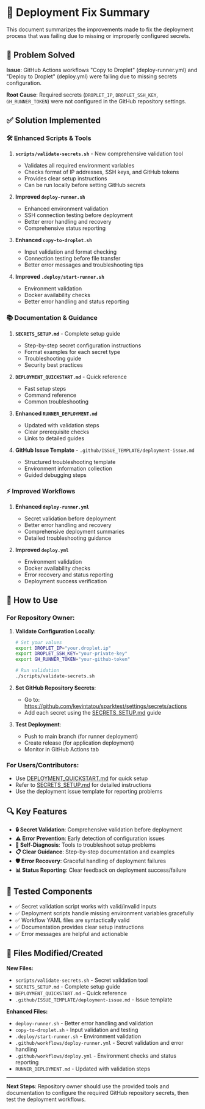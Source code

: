 # 🔧 Deployment Fix Summary

This document summarizes the improvements made to fix the deployment process that was failing due to missing or improperly configured secrets.

## 🎯 Problem Solved

**Issue**: GitHub Actions workflows "Copy to Droplet" (deploy-runner.yml) and "Deploy to Droplet" (deploy.yml) were failing due to missing secrets configuration.

**Root Cause**: Required secrets (`DROPLET_IP`, `DROPLET_SSH_KEY`, `GH_RUNNER_TOKEN`) were not configured in the GitHub repository settings.

## ✅ Solution Implemented

### 🛠️ Enhanced Scripts & Tools

1. **`scripts/validate-secrets.sh`** - New comprehensive validation tool
   - Validates all required environment variables
   - Checks format of IP addresses, SSH keys, and GitHub tokens
   - Provides clear setup instructions
   - Can be run locally before setting GitHub secrets

2. **Improved `deploy-runner.sh`**
   - Enhanced environment validation
   - SSH connection testing before deployment
   - Better error handling and recovery
   - Comprehensive status reporting

3. **Enhanced `copy-to-droplet.sh`**
   - Input validation and format checking
   - Connection testing before file transfer
   - Better error messages and troubleshooting tips

4. **Improved `.deploy/start-runner.sh`**
   - Environment validation
   - Docker availability checks
   - Better error handling and status reporting

### 📚 Documentation & Guidance

1. **`SECRETS_SETUP.md`** - Complete setup guide
   - Step-by-step secret configuration instructions
   - Format examples for each secret type
   - Troubleshooting guide
   - Security best practices

2. **`DEPLOYMENT_QUICKSTART.md`** - Quick reference
   - Fast setup steps
   - Command reference
   - Common troubleshooting

3. **Enhanced `RUNNER_DEPLOYMENT.md`**
   - Updated with validation steps
   - Clear prerequisite checks
   - Links to detailed guides

4. **GitHub Issue Template** - `.github/ISSUE_TEMPLATE/deployment-issue.md`
   - Structured troubleshooting template
   - Environment information collection
   - Guided debugging steps

### ⚡ Improved Workflows

1. **Enhanced `deploy-runner.yml`**
   - Secret validation before deployment
   - Better error handling and recovery
   - Comprehensive deployment summaries
   - Detailed troubleshooting guidance

2. **Improved `deploy.yml`**
   - Environment validation
   - Docker availability checks
   - Error recovery and status reporting
   - Deployment success verification

## 🚀 How to Use

### For Repository Owner:

1. **Validate Configuration Locally**:
   ```bash
   # Set your values
   export DROPLET_IP="your.droplet.ip"
   export DROPLET_SSH_KEY="your-private-key"
   export GH_RUNNER_TOKEN="your-github-token"
   
   # Run validation
   ./scripts/validate-secrets.sh
   ```

2. **Set GitHub Repository Secrets**:
   - Go to: https://github.com/kevintatou/sparktest/settings/secrets/actions
   - Add each secret using the [SECRETS_SETUP.md](SECRETS_SETUP.md) guide

3. **Test Deployment**:
   - Push to main branch (for runner deployment)
   - Create release (for application deployment)
   - Monitor in GitHub Actions tab

### For Users/Contributors:

- Use [DEPLOYMENT_QUICKSTART.md](DEPLOYMENT_QUICKSTART.md) for quick setup
- Refer to [SECRETS_SETUP.md](SECRETS_SETUP.md) for detailed instructions
- Use the deployment issue template for reporting problems

## 🔍 Key Features

- **🔒 Secret Validation**: Comprehensive validation before deployment
- **⚠️ Error Prevention**: Early detection of configuration issues
- **🔧 Self-Diagnosis**: Tools to troubleshoot setup problems
- **📋 Clear Guidance**: Step-by-step documentation and examples
- **🛡️ Error Recovery**: Graceful handling of deployment failures
- **📊 Status Reporting**: Clear feedback on deployment success/failure

## 🧪 Tested Components

- ✅ Secret validation script works with valid/invalid inputs
- ✅ Deployment scripts handle missing environment variables gracefully
- ✅ Workflow YAML files are syntactically valid
- ✅ Documentation provides clear setup instructions
- ✅ Error messages are helpful and actionable

## 📝 Files Modified/Created

**New Files:**
- `scripts/validate-secrets.sh` - Secret validation tool
- `SECRETS_SETUP.md` - Complete setup guide
- `DEPLOYMENT_QUICKSTART.md` - Quick reference
- `.github/ISSUE_TEMPLATE/deployment-issue.md` - Issue template

**Enhanced Files:**
- `deploy-runner.sh` - Better error handling and validation
- `copy-to-droplet.sh` - Input validation and testing
- `.deploy/start-runner.sh` - Environment validation
- `.github/workflows/deploy-runner.yml` - Secret validation and error handling
- `.github/workflows/deploy.yml` - Environment checks and status reporting
- `RUNNER_DEPLOYMENT.md` - Updated with validation steps

---

**Next Steps**: Repository owner should use the provided tools and documentation to configure the required GitHub repository secrets, then test the deployment workflows.